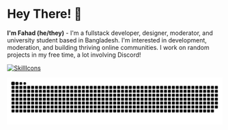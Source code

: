 # Hey There! 👋
**I'm Fahad (he/they)** - I'm a fullstack developer, designer, moderator, and university student based in Bangladesh. I'm interested in development, moderation, and building thriving online communities. I work on random projects in my free time, a lot involving Discord!

[![SkillIcons](https://skillicons.dev/icons?i=html,css,js,py,xd,workers,wordpress,vscode,visualstudio,unreal,unity,twitter,stackoverflow,sqlite,regex,raspberrypi,pr,powershell,ps,netlify,matlab,linux,linkedin,instagram,ai,heroku,gitlab,githubactions,github,git,figma,dotnet,django,discord,codepen,androidstudio)](https://skillicons.dev)<br/>




![](https://github.com/FahadBinHussain/FahadBinHussain/blob/main/1.svg)
